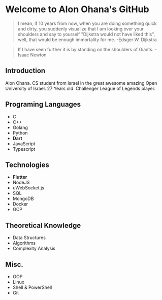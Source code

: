 # Welcome to Alon Ohana's GitHub

> I mean, if 10 years from now, when you are doing something quick and
> dirty, you suddenly visualize that I am looking over your shoulders
> and say to yourself "Dijkstra would not have liked this", well, that
> would be enough immortality for me.
>-Edsger W. Dijkstra

>If I have seen further it is by standing on the shoulders of Giants.
>-Isaac Newton
## Introduction
Alon Ohana.
CS student from Israel in the great awesome amazing Open University of Israel.
27 Years old.
Challenger League of Legends player.
## Programing Languages
- C
- C++
- Golang
- Python
- **Dart**
- JavaScript
- Typescript
## Technologies
- **Flutter**
- NodeJS
- uWebSocket.js
- SQL
- MongoDB
- Docker
- GCP
## Theoretical Knowledge
- Data Structures
- Algorithms
- Complexity Analysis
## Misc.
- OOP
- Linux
- Shell & PowerShell
- Git
